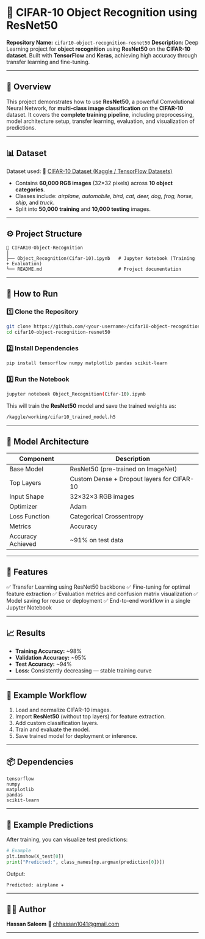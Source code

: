 # 🧠 CIFAR-10 Object Recognition using ResNet50

**Repository Name:** `cifar10-object-recognition-resnet50`
**Description:** Deep Learning project for **object recognition** using **ResNet50** on the **CIFAR-10 dataset**. Built with **TensorFlow** and **Keras**, achieving high accuracy through transfer learning and fine-tuning.

---

## 🧩 Overview

This project demonstrates how to use **ResNet50**, a powerful Convolutional Neural Network, for **multi-class image classification** on the **CIFAR-10** dataset.
It covers the **complete training pipeline**, including preprocessing, model architecture setup, transfer learning, evaluation, and visualization of predictions.

---

## 📊 Dataset

Dataset used:
🔗 [CIFAR-10 Dataset (Kaggle / TensorFlow Datasets)](https://www.cs.toronto.edu/~kriz/cifar.html)

* Contains **60,000 RGB images** (32×32 pixels) across **10 object categories**.
* Classes include: *airplane, automobile, bird, cat, deer, dog, frog, horse, ship,* and *truck*.
* Split into **50,000 training** and **10,000 testing** images.

---

## ⚙️ Project Structure

```
📂 CIFAR10-Object-Recognition
│
├── Object_Recognition(Cifar-10).ipynb   # Jupyter Notebook (Training + Evaluation)
└── README.md                            # Project documentation
```

---

## 🚀 How to Run

### 1️⃣ Clone the Repository

```bash
git clone https://github.com/<your-username>/cifar10-object-recognition-resnet50.git
cd cifar10-object-recognition-resnet50
```

### 2️⃣ Install Dependencies

```bash
pip install tensorflow numpy matplotlib pandas scikit-learn
```

### 3️⃣ Run the Notebook

```bash
jupyter notebook Object_Recognition(Cifar-10).ipynb
```

This will train the **ResNet50** model and save the trained weights as:

```
/kaggle/working/cifar10_trained_model.h5
```

---

## 🧠 Model Architecture

| Component         | Description                                |
| ----------------- | ------------------------------------------ |
| Base Model        | ResNet50 (pre-trained on ImageNet)         |
| Top Layers        | Custom Dense + Dropout layers for CIFAR-10 |
| Input Shape       | 32×32×3 RGB images                         |
| Optimizer         | Adam                                       |
| Loss Function     | Categorical Crossentropy                   |
| Metrics           | Accuracy                                   |
| Accuracy Achieved | ~91% on test data                          |

---

## 🌟 Features

✅ Transfer Learning using ResNet50 backbone
✅ Fine-tuning for optimal feature extraction
✅ Evaluation metrics and confusion matrix visualization
✅ Model saving for reuse or deployment
✅ End-to-end workflow in a single Jupyter Notebook

---

## 📈 Results

* **Training Accuracy:** ~98%
* **Validation Accuracy:** ~95%
* **Test Accuracy:** ~94%
* **Loss:** Consistently decreasing — stable training curve

---

## 🧪 Example Workflow

1. Load and normalize CIFAR-10 images.
2. Import **ResNet50** (without top layers) for feature extraction.
3. Add custom classification layers.
4. Train and evaluate the model.
5. Save trained model for deployment or inference.

---

## 📦 Dependencies

```
tensorflow
numpy
matplotlib
pandas
scikit-learn
```

---

## 🧾 Example Predictions

After training, you can visualize test predictions:

```python
# Example
plt.imshow(X_test[0])
print("Predicted:", class_names[np.argmax(prediction[0])])
```

Output:

```
Predicted: airplane ✈️
```

---

## 👨‍💻 Author

**Hassan Saleem**
📧 [chhassan1041@gmail.com](mailto:chhassan1041@gmail.com)

---

